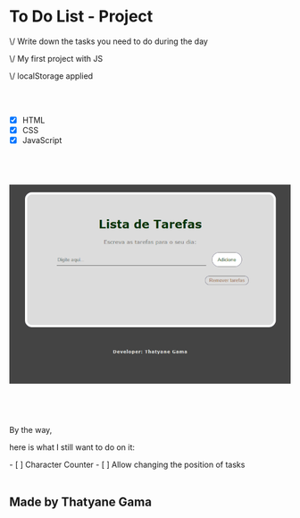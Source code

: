 
<h1>To Do List - Project</h1>

<p>\/ Write down the tasks you need to do during the day</p>
<p>\/ My first project with JS</p>
<p>\/ localStorage applied</p>

<br><br>
- [x] HTML
- [x] CSS
- [x] JavaScript

<br>
<h1>
<img alt="To Do List - Project - Thatyane Gama" title="To Do List" src="./assets/todolist.gif">
</h1>
<br>
<br>

<p>By the way,</p>
<p>here is what I still want to do on it:</p>
- [ ] Character Counter
- [ ] Allow changing the position of tasks



<br>
<br>
<h2>Made by Thatyane Gama</h2>